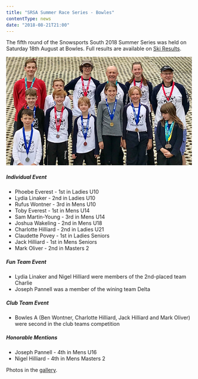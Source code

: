 ```yaml
---
title: "SRSA Summer Race Series - Bowles"
contentType: news
date: "2018-08-21T21:00"
---
```


The fifth round of the Snowsports South 2018 Summer Series was held on Saturday 18th August at
Bowles. Full results are available on [Ski Results](https://skiresults.co.uk/events/893).

![Bowles medallists](medallists.jpg)

##### Individual Event
* Phoebe Everest - 1st in Ladies U10
* Lydia Linaker - 2nd in Ladies U10
* Rufus Wontner - 3rd in Mens U10
* Toby Everest - 1st in Mens U14
* Sam Martin-Young - 3rd in Mens U14
* Joshua Wakeling - 2nd in Mens U18
* Charlotte Hilliard - 2nd in Ladies U21
* Claudette Povey - 1st in Ladies Seniors
* Jack Hilliard - 1st in Mens Seniors
* Mark Oliver - 2nd in Masters 2

##### Fun Team Event
* Lydia Linaker and Nigel Hilliard were members of the 2nd-placed team Charlie
* Joseph Pannell was a member of the wining team Delta

##### Club Team Event
* Bowles A (Ben Wontner, Charlotte Hilliard, Jack Hilliard and Mark Oliver) were second in the
club teams competition

##### Honorable Mentions
* Joseph Pannell - 4th in Mens U16
* Nigel Hilliard - 4th in Mens Masters 2

Photos in the [gallery](/gallery/2018/180818_SRSA_5_bowles).
